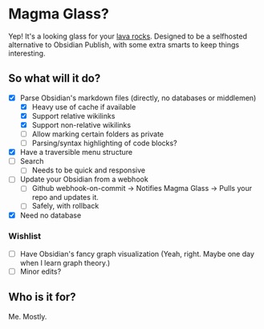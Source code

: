 # Magma Glass?
Yep! It's a looking glass for your [lava rocks](https://en.wikipedia.org/wiki/Obsidian). Designed to be a selfhosted alternative to Obsidian Publish, with some extra smarts to keep things interesting.

## So what will it do?
- [x] Parse Obsidian's markdown files (directly, no databases or middlemen)
  - [x] Heavy use of cache if available
  - [x] Support relative wikilinks
  - [x] Support non-relative wikilinks
  - [ ] Allow marking certain folders as private
  - [ ] Parsing/syntax highlighting of code blocks?
- [x] Have a traversible menu structure
- [ ] Search
  - [ ] Needs to be quick and responsive
- [ ] Update your Obsidian from a webhook
  - [ ] Github webhook-on-commit -> Notifies Magma Glass -> Pulls your repo and updates it.
  - [ ] Safely, with rollback
- [x] Need no database

### Wishlist
- [ ] Have Obsidian's fancy graph visualization (Yeah, right. Maybe one day when I learn graph theory.)
- [ ] Minor edits?

## Who is it for?
Me. Mostly. 
